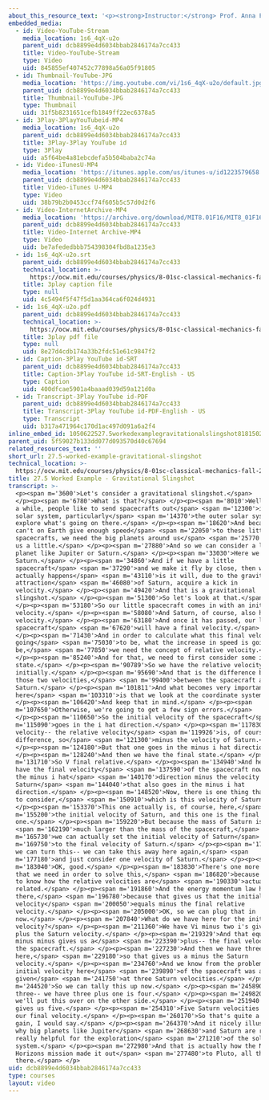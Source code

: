 ```yaml
---
about_this_resource_text: '<p><strong>Instructor:</strong> Prof. Anna Frebel</p>'
embedded_media:
  - id: Video-YouTube-Stream
    media_location: 1s6_4qX-u2o
    parent_uid: dcb8899e4d6034bbab2846174a7cc433
    title: Video-YouTube-Stream
    type: Video
    uid: 845855ef407452c77898a56a05f91805
  - id: Thumbnail-YouTube-JPG
    media_location: 'https://img.youtube.com/vi/1s6_4qX-u2o/default.jpg'
    parent_uid: dcb8899e4d6034bbab2846174a7cc433
    title: Thumbnail-YouTube-JPG
    type: Thumbnail
    uid: 31f5b8231651cefb1849ff22ec6378a5
  - id: 3Play-3PlayYouTubeid-MP4
    media_location: 1s6_4qX-u2o
    parent_uid: dcb8899e4d6034bbab2846174a7cc433
    title: 3Play-3Play YouTube id
    type: 3Play
    uid: a5f64be4a81ebcdefa5b504baba2c74a
  - id: Video-iTunesU-MP4
    media_location: 'https://itunes.apple.com/us/itunes-u/id1223579658'
    parent_uid: dcb8899e4d6034bbab2846174a7cc433
    title: Video-iTunes U-MP4
    type: Video
    uid: 38b79b2b0453ccf74f605b5c57d0d2f6
  - id: Video-InternetArchive-MP4
    media_location: 'https://archive.org/download/MIT8.01F16/MIT8_01F16_L27v05_360p.mp4'
    parent_uid: dcb8899e4d6034bbab2846174a7cc433
    title: Video-Internet Archive-MP4
    type: Video
    uid: be7afededbbb754398304fbd8a1235e3
  - id: 1s6_4qX-u2o.srt
    parent_uid: dcb8899e4d6034bbab2846174a7cc433
    technical_location: >-
      https://ocw.mit.edu/courses/physics/8-01sc-classical-mechanics-fall-2016/week-9-collision-theory/27.5-worked-example-gravitational-slingshot/27.5-worked-example-gravitational-slingshot/1s6_4qX-u2o.srt
    title: 3play caption file
    type: null
    uid: 4c5494f5f47f5d1aa364ca6f024d4931
  - id: 1s6_4qX-u2o.pdf
    parent_uid: dcb8899e4d6034bbab2846174a7cc433
    technical_location: >-
      https://ocw.mit.edu/courses/physics/8-01sc-classical-mechanics-fall-2016/week-9-collision-theory/27.5-worked-example-gravitational-slingshot/27.5-worked-example-gravitational-slingshot/1s6_4qX-u2o.pdf
    title: 3play pdf file
    type: null
    uid: 8e27d4cdb174a33b2fdc51e61c9847f2
  - id: Caption-3Play YouTube id-SRT
    parent_uid: dcb8899e4d6034bbab2846174a7cc433
    title: Caption-3Play YouTube id-SRT-English - US
    type: Caption
    uid: 400dfcae5901a4baaad039d59a121d0a
  - id: Transcript-3Play YouTube id-PDF
    parent_uid: dcb8899e4d6034bbab2846174a7cc433
    title: Transcript-3Play YouTube id-PDF-English - US
    type: Transcript
    uid: b317a471964c170d1ac497d091a6a2f4
inline_embed_id: 1050622527.5workedexamplegravitationalslingshot81815029
parent_uid: 5f59027b133dd077d093570d40c67694
related_resources_text: ''
short_url: 27.5-worked-example-gravitational-slingshot
technical_location: >-
  https://ocw.mit.edu/courses/physics/8-01sc-classical-mechanics-fall-2016/week-9-collision-theory/27.5-worked-example-gravitational-slingshot/27.5-worked-example-gravitational-slingshot
title: 27.5 Worked Example - Gravitational Slingshot
transcript: >-
  <p><span m='3600'>Let's consider a gravitational slingshot.</span>
  </p><p><span m='6780'>What is that?</span> </p><p><span m='8010'>Well, once in
  a while, people like to send spacecrafts out</span> <span m='12300'>into the
  solar system, particularly</span> <span m='14370'>the outer solar system, to
  explore what's going on there.</span> </p><p><span m='18620'>And because we
  can't on Earth give enough speed</span> <span m='22050'>to these little
  spacecrafts, we need the big planets around us</span> <span m='25770'>to help
  us a little.</span> </p><p><span m='27880'>And so we can consider a large
  planet like Jupiter or Saturn.</span> </p><p><span m='33030'>Here we have
  Saturn.</span> </p><p><span m='34860'>And if we have a little
  spacecraft</span> <span m='37290'>and we make it fly by close, then what
  actually happens</span> <span m='43110'>is it will, due to the gravitational
  attraction</span> <span m='46080'>of Saturn, acquire a kick in
  velocity.</span> </p><p><span m='49420'>And that is a gravitational
  slingshot.</span> </p><p><span m='51300'>So let's look at that.</span>
  </p><p><span m='53180'>So our little spacecraft comes in with an initial
  velocity.</span> </p><p><span m='58080'>And Saturn, of course, also has a
  velocity.</span> </p><p><span m='63180'>And once it has passed, our little
  spacecraft</span> <span m='67620'>will have a final velocity.</span>
  </p><p><span m='71430'>And in order to calculate what this final velocity is
  going</span> <span m='75030'>to be, what the increase in speed is going to
  be,</span> <span m='77850'>we need the concept of relative velocity.</span>
  </p><p><span m='85240'>And for that, we need to first consider some initial
  state.</span> </p><p><span m='90789'>So we have the relative velocity
  initially.</span> </p><p><span m='95690'>And that is the difference between
  those two velocities,</span> <span m='99400'>between the spacecraft and
  Saturn.</span> </p><p><span m='101811'>And what becomes very important
  here</span> <span m='103310'>is that we look at the coordinate system.</span>
  </p><p><span m='106420'>And keep that in mind.</span> </p><p><span
  m='107650'>Otherwise, we're going to get a few sign errors.</span>
  </p><p><span m='110650'>So the initial velocity of the spacecraft</span> <span
  m='115090'>goes in the i hat direction.</span> </p><p><span m='117830'>And the
  velocity-- the relative velocity</span> <span m='119926'>is, of course, the
  difference, so</span> <span m='121300'>minus the velocity of Saturn.</span>
  </p><p><span m='124180'>But that one goes in the minus i hat direction.</span>
  </p><p><span m='128240'>And then we have the final state.</span> </p><p><span
  m='131710'>So V final relative.</span> </p><p><span m='134940'>And here we
  have the final velocity</span> <span m='137590'>of the spacecraft now going in
  the minus i hat</span> <span m='140170'>direction minus the velocity of
  Saturn</span> <span m='144040'>that also goes in the minus i hat
  direction.</span> </p><p><span m='148520'>Now, there is one thing that we need
  to consider,</span> <span m='150910'>which is this velocity of Saturn.</span>
  </p><p><span m='153370'>This one actually is, of course, here,</span> <span
  m='155200'>the initial velocity of Saturn, and this one is the final
  one.</span> </p><p><span m='159220'>But because the mass of Saturn is</span>
  <span m='162190'>much larger than the mass of the spacecraft,</span> <span
  m='165730'>we can actually set the initial velocity of Saturn</span> <span
  m='169750'>to the final velocity of Saturn.</span> </p><p><span m='172460'>So
  we can turn this-- we can take this away here again,</span> <span
  m='177180'>and just consider one velocity of Saturn.</span> </p><p><span
  m='183040'>OK, good.</span> </p><p><span m='183830'>There's one more thing
  that we need in order to solve this,</span> <span m='186820'>because we need
  to know how the relative velocities are</span> <span m='190330'>actually
  related.</span> </p><p><span m='191860'>And the energy momentum law helps us
  there,</span> <span m='196780'>because that gives us that the initial relative
  velocity</span> <span m='200050'>equals minus the final relative
  velocity.</span> </p><p><span m='205000'>OK, so we can plug that in
  now.</span> </p><p><span m='207840'>What do we have here for the initial
  velocity?</span> </p><p><span m='211360'>We have Vi minus two i's gives us a
  plus the Saturn velocity.</span> </p><p><span m='219329'>And that equals--
  minus minus gives us a</span> <span m='223390'>plus-- the final velocity of
  the spacecraft.</span> </p><p><span m='227230'>And then we have three minuses
  here,</span> <span m='229180'>so that gives us a minus the Saturn
  velocity.</span> </p><p><span m='234760'>And we know from the problem that the
  initial velocity here</span> <span m='239890'>of the spacecraft was actually
  given</span> <span m='241750'>at three Saturn velocities.</span> </p><p><span
  m='244520'>So we can tally this up now.</span> </p><p><span m='245890'>We have
  three-- we have three plus one is four.</span> </p><p><span m='249820'>And
  we'll put this over on the other side.</span> </p><p><span m='251940'>That
  gives us five.</span> </p><p><span m='254310'>Five Saturn velocities equals
  our final velocity.</span> </p><p><span m='260170'>So that's quite a good
  gain, I would say.</span> </p><p><span m='264370'>And it nicely illustrates
  why big planets like Jupiter</span> <span m='268630'>and Saturn are really,
  really helpful for the exploration</span> <span m='271210'>of the solar
  system.</span> </p><p><span m='272980'>And that is actually how the New
  Horizons mission made it out</span> <span m='277480'>to Pluto, all the way out
  there.</span> </p>
uid: dcb8899e4d6034bbab2846174a7cc433
type: courses
layout: video
---
```

